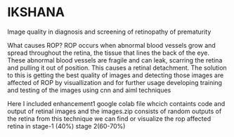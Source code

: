 # IKSHANA
Image quality  in diagnosis and screening of retinopathy of prematurity

What causes ROP? ROP occurs when abnormal blood vessels grow and spread throughout the retina, the tissue that lines the back of the eye. These abnormal blood vessels are fragile and can leak, scarring the retina and pulling it out of position. This causes a retinal detachment.
The solution to this is getting the best  quality of images and detecting those images are affected of ROP by visuallization and for further usage developing training and testing of the images using cnn and aiml techniques 


Here I included enhancement1 google colab file whcich containts code and output of retinal images
                and the images.zip consists of random outputs of the retina 
                from this technique we can find or visualize the rop affected retina in stage-1 (40%) stage 2(60-70%)
